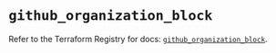 # `github_organization_block`

Refer to the Terraform Registry for docs: [`github_organization_block`](https://registry.terraform.io/providers/integrations/github/6.0.0/docs/resources/organization_block).
